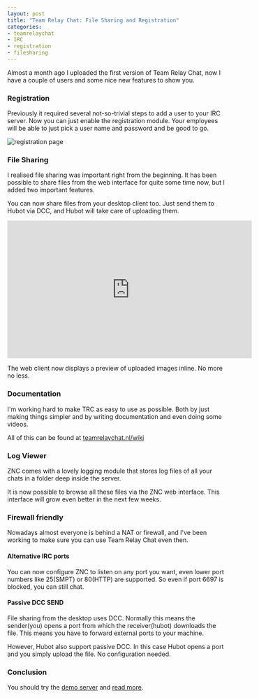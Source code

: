 ```yaml
---
layout: post
title: "Team Relay Chat: File Sharing and Registration"
categories:
- teamrelaychat
- IRC
- registration
- filesharing
---
```


Almost a month ago I uploaded the first version of Team Relay Chat, now I have a couple of users and some nice new features to show you.

### Registration

Previously it required several not-so-trivial steps to add a user to your IRC server. Now you can just enable the registration module. Your employees will be able to just pick a user name and password and be good to go.

![registration page](http://teamrelaychat.nl/wiki/_media/screen_shot_2013-04-30_at_11.11.05_am.png)

### File Sharing

I realised file sharing was important right from the beginning.
It has been possible to share files from the web interface for quite some time now, but I added two important features.

You can now share files from your desktop client too. Just send them to Hubot via DCC, and Hubot will take care of uploading them.

<iframe width="560" height="315" src="http://www.youtube.com/embed/DgTKyHY-3pQ" frameborder="0" allowfullscreen="allowfullscreen"> </iframe>

The web client now displays a preview of uploaded images inline. No more no less.

### Documentation

I'm working hard to make TRC as easy to use as possible. Both by just making things simpler and by writing documentation and even doing some videos.

All of this can be found at [teamrelaychat.nl/wiki](http://teamrelaychat.nl/wiki/)

### Log Viewer

ZNC comes with a lovely logging module that stores log files of all your chats in a folder deep inside the server.

It is now possible to browse all these files via the ZNC web interface. This interface will grow even better in the next few weeks.

### Firewall friendly

Nowadays almost everyone is behind a NAT or firewall, and I've been working to make sure you can use Team Relay Chat even then.

#### Alternative IRC ports
 
You can now configure ZNC to listen on any port you want, even lower port numbers like 25(SMPT) or 80(HTTP) are supported. So even if port 6697 is blocked, you can still chat.

#### Passive DCC SEND

File sharing from the desktop uses DCC. Normally this means the sender(you) opens a port from which the receiver(hubot) downloads the file. This means you have to forward external ports to your machine.

However, Hubot also support passive DCC. In this case Hubot opens a port and you simply upload the file. No configuration needed.

### Conclusion

You should try the [demo server](irc://irc.teamrelaychat.nl:6697) and [read more](http://teamrelaychat.nl/).